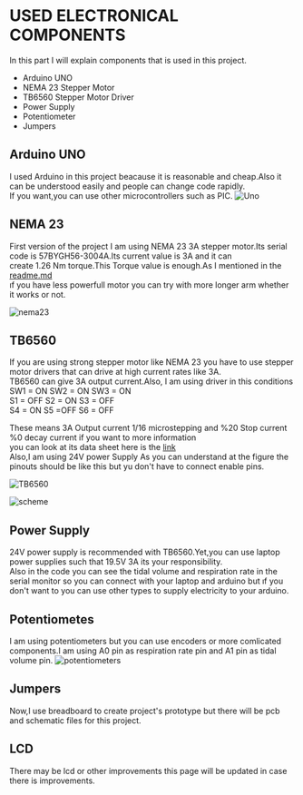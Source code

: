 # USED ELECTRONICAL COMPONENTS

In this part I will explain components that is used in this project.
* Arduino UNO
* NEMA 23 Stepper Motor
* TB6560 Stepper Motor Driver
* Power Supply
* Potentiometer
* Jumpers <br>
## Arduino UNO
I used Arduino in this project beacause it is reasonable and cheap.Also it can be understood easily and people can change code rapidly.<br>
If you want,you can use other microcontrollers such as PIC.
![Uno](https://github.com/guneykunt1904/Open-Source-Ventilation-Device/blob/master/Electronical%20Parts/Photos/Arduino%20uno.jpg)

## NEMA 23
First version of the project I am using NEMA 23 3A stepper motor.Its serial code is 57BYGH56-3004A.Its current value is 3A and it can <br>
create 1.26 Nm torque.This Torque value is enough.As I mentioned in the [readme.md](https://github.com/guneykunt1904/Open-Source-Ventilation-Device/blob/master/README.md) <br>
ıf you have less powerfull motor you can try with more longer arm whether it works or not.

![nema23](https://github.com/guneykunt1904/Open-Source-Ventilation-Device/blob/master/Electronical%20Parts/Photos/Pulley_1.jpeg)
## TB6560

 If you are using strong stepper motor like NEMA 23 you have to use stepper motor drivers that can drive at high current rates like 3A.<br>
 TB6560 can give 3A output current.Also, I am using driver in this conditions  <br>
 SW1 = ON    SW2 = ON    SW3 = ON <br>
 S1 = OFF  S2 = ON S3 = OFF  <br>
 S4 = ON   S5 =OFF S6 = OFF <br>
 
 These means 3A Output current 1/16 microstepping and %20 Stop current %0 decay current if you want to more information <br>
 you can look at its data sheet here is the [link](https://www.allelectronics.com/mas_assets/media/allelectronics2018/spec/SMC-5.pdf) <br>
 Also,I am using 24V power Supply As you can understand at the figure the pinouts should be like this but yu don't have to connect enable pins.
 
 ![TB6560](https://github.com/guneykunt1904/Open-Source-Ventilation-Device/blob/master/Electronical%20Parts/Photos/Tb6560.jpeg)
 
 ![scheme](https://github.com/guneykunt1904/Open-Source-Ventilation-Device/blob/master/Electronical%20Parts/Photos/Scheme.jpg)
## Power Supply 

24V power supply is recommended with TB6560.Yet,you can use laptop power supplies such that 19.5V 3A its your responsibility.
<br>
Also in the code you can see the tidal volume and respiration rate in the serial monitor so you can connect with your laptop and arduino but ıf you don't want to you can use other types to supply electricity to your arduino.
## Potentiometes
I am using potentiometers but you can use encoders or more comlicated components.I am using A0 pin as respiration rate  pin and A1 pin as tidal volume pin.
![potentiometers](https://github.com/guneykunt1904/Open-Source-Ventilation-Device/blob/master/Electronical%20Parts/Photos/Potentiometers.jpeg)

## Jumpers

Now,I use breadboard to create project's prototype but there will be pcb and schematic files for this project.

## LCD 

There may be lcd or other improvements this page will be updated in case there is improvements.

